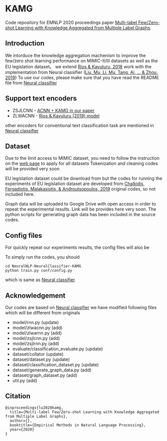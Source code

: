 # KAMG

Code repository for EMNLP 2020 proceedings paper [Multi-label Few/Zero-shot Learning with Knowledge Aggregated from Multiple Label Graphs](https://arxiv.org/abs/2010.07459).


## Introduction 

We intorduce the knowledge aggregation machenism to improve the few/zero shot learning performance on MIMIC-II/III datasets as well as the EU legislation dataset。
we extend [Rios & Kavuluru, 2018](https://www.aclweb.org/anthology/D18-1352/) work with the implementation from Neural classifier ([Liu, Mu, Li, Mu, Tang, Ai, ... & Zhou, 2019](https://github.com/Tencent/NeuralNLP-NeuralClassifier))
To use our codes, please make sure that you have read the README file from [Neural classifier](https://github.com/Tencent/NeuralNLP-NeuralClassifier)

## Support text encoders

* ZSJLCNN - [ACNN + KAMG in our paper](https://arxiv.org/abs/2010.07459)
* ZLWACNN - [Rios & Kavuluru (2018) model](https://www.aclweb.org/anthology/D18-1352/)

other encoders for conventional text classification task are mentioned in [Neural classifier](https://github.com/Tencent/NeuralNLP-NeuralClassifier)

## Dataset

Due to the limit access to MIMIC dataset, you need to follow the instruction on the [web page](https://mimic.physionet.org/gettingstarted/access/) to apply for all datasets
Tokenization and cleaning codes will be provided very soon

EU legislation dataset could be download from 
but the codes for running the experiments of EU legislation dataset are developed from [Chalkidis, Fergadiotis, Malakasiotis, & Androutsopoulos, 2019](https://github.com/iliaschalkidis/lmtc-eurlex57k) original codes, so not included here.

Graph data will be uploaded to Google Drive with open access in order to repeat the experimental results. Link will be provides here very soon. The python scripts for generating graph data has been included in the source codes.

## Config files

For quickly repeat our experiments results, the config files will also be 

To simply run the codes, you should 

```
cd NeuralNLP-NeuralClassifier-KAMG
python train.py conf/config.py
```

which is same as [Neural classifier](https://github.com/Tencent/NeuralNLP-NeuralClassifier)

## Acknowledgement

Our codes are based on [Neural classifier](https://github.com/Tencent/NeuralNLP-NeuralClassifier)
we have modified following files which will be different from originals

* model/rnn.py                           (update)
* model/zlwacnn.py                       (add)
* model/zlwarnn.py                       (add)
* model/zsjlcnn.py                       (add)
* model/zsjlrnn.py                       (add)
* evaluate/classification_evaluate.py    (update)
* dataset/collator                       (update)
* dataset/dataset.py                     (update)
* dataset/classification_dataset.py      (update)
* dataset/generate_graph_data.py         (add)
* dataset/graph_dataset.py               (add)
* util.py                                (add)

## Citation
```
@inproceedings{lu2020kamg,
  title={Multi-label Few/Zero-shot Learning with Knowledge Aggregated from Multiple Label Graphs},
  author={},
  booktitle={Empirical Methods in Natural Language Processing},
  year={2020}
}
```
